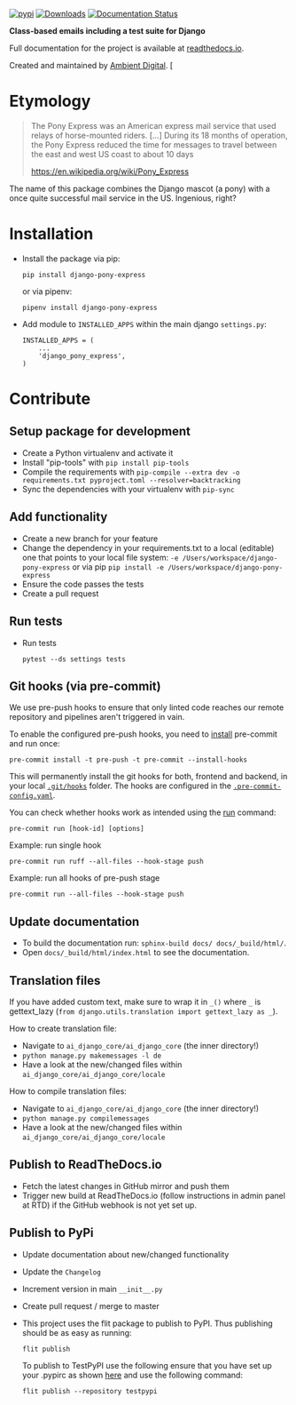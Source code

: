 [![pypi](https://img.shields.io/pypi/v/django-pony-express.svg)](https://pypi.python.org/pypi/django-pony-express/)
[![Downloads](https://pepy.tech/badge/django-pony-express)](https://pepy.tech/project/django-pony-express)
[![Documentation Status](https://readthedocs.org/projects/django-pony-express/badge/?version=latest)](https://django-pony-express.readthedocs.io/en/latest/?badge=latest)

**Class-based emails including a test suite for Django**

Full documentation for the project is available at [readthedocs.io](https://django-pony-express.readthedocs.io/en/latest/index.html).

Created and maintained by [Ambient Digital](https://ambient.digital).
[
# Etymology

> The Pony Express was an American express mail service that used relays of horse-mounted riders. [...] During its 18
> months of operation, the Pony Express reduced the time for messages to travel between the east and west US coast to
> about 10 days
>
> https://en.wikipedia.org/wiki/Pony_Express

The name of this package combines the Django mascot (a pony) with a once quite successful mail service in the US.
Ingenious, right?

# Installation

- Install the package via pip:

  `pip install django-pony-express`

  or via pipenv:

  `pipenv install django-pony-express`

- Add module to `INSTALLED_APPS` within the main django `settings.py`:

    ````
    INSTALLED_APPS = (
        ...
        'django_pony_express',
    )
     ````
  
# Contribute

## Setup package for development

- Create a Python virtualenv and activate it
- Install "pip-tools" with `pip install pip-tools`
- Compile the requirements with `pip-compile --extra dev -o requirements.txt pyproject.toml --resolver=backtracking`
- Sync the dependencies with your virtualenv with `pip-sync`

## Add functionality

- Create a new branch for your feature
- Change the dependency in your requirements.txt to a local (editable) one that points to your local file system:
  `-e /Users/workspace/django-pony-express` or via pip  `pip install -e /Users/workspace/django-pony-express`
- Ensure the code passes the tests
- Create a pull request

## Run tests

- Run tests
  ````
  pytest --ds settings tests
  ````

## Git hooks (via pre-commit)

We use pre-push hooks to ensure that only linted code reaches our remote repository and pipelines aren't triggered in
vain.

To enable the configured pre-push hooks, you need to [install](https://pre-commit.com/) pre-commit and run once:

    pre-commit install -t pre-push -t pre-commit --install-hooks

This will permanently install the git hooks for both, frontend and backend, in your local
[`.git/hooks`](./.git/hooks) folder.
The hooks are configured in the [`.pre-commit-config.yaml`](templates/.pre-commit-config.yaml.tpl).

You can check whether hooks work as intended using the [run](https://pre-commit.com/#pre-commit-run) command:

    pre-commit run [hook-id] [options]

Example: run single hook

    pre-commit run ruff --all-files --hook-stage push

Example: run all hooks of pre-push stage

    pre-commit run --all-files --hook-stage push

## Update documentation

- To build the documentation run: `sphinx-build docs/ docs/_build/html/`.
- Open `docs/_build/html/index.html` to see the documentation.

## Translation files

If you have added custom text, make sure to wrap it in `_()` where `_` is
gettext_lazy (`from django.utils.translation import gettext_lazy as _`).

How to create translation file:

* Navigate to `ai_django_core/ai_django_core` (the inner directory!)
* `python manage.py makemessages -l de`
* Have a look at the new/changed files within `ai_django_core/ai_django_core/locale`

How to compile translation files:

* Navigate to `ai_django_core/ai_django_core` (the inner directory!)
* `python manage.py compilemessages`
* Have a look at the new/changed files within `ai_django_core/ai_django_core/locale`

## Publish to ReadTheDocs.io

- Fetch the latest changes in GitHub mirror and push them
- Trigger new build at ReadTheDocs.io (follow instructions in admin panel at RTD) if the GitHub webhook is not yet set
  up.

## Publish to PyPi

- Update documentation about new/changed functionality

- Update the `Changelog`

- Increment version in main `__init__.py`

- Create pull request / merge to master

- This project uses the flit package to publish to PyPI. Thus publishing should be as easy as running:
  ```
  flit publish
  ```

  To publish to TestPyPI use the following ensure that you have set up your .pypirc as
  shown [here](https://flit.readthedocs.io/en/latest/upload.html#using-pypirc) and use the following command:

  ```
  flit publish --repository testpypi
  ```